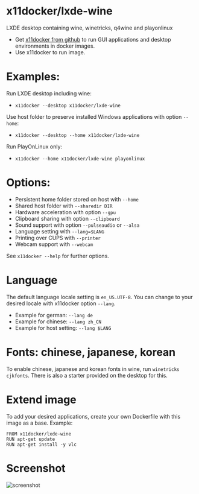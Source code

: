 # x11docker/lxde-wine

LXDE desktop containing wine, winetricks, q4wine and playonlinux

 - Get [x11docker from github](https://github.com/mviereck/x11docker) to run GUI applications and desktop environments in docker images.
 - Use x11docker to run image. 

# Examples:
Run LXDE desktop including wine:
  - `x11docker --desktop x11docker/lxde-wine`

Use host folder to preserve installed Windows applications with option `--home`: 
  - `x11docker --desktop --home x11docker/lxde-wine`

Run PlayOnLinux only:
  - `x11docker --home x11docker/lxde-wine playonlinux`

# Options:
 - Persistent home folder stored on host with   `--home`
 - Shared host folder with                      `--sharedir DIR`
 - Hardware acceleration with option            `--gpu`
 - Clipboard sharing with option                `--clipboard`
 - Sound support with option                    `--pulseaudio` or `--alsa`
 - Language setting with                        `--lang=$LANG`
 - Printing over CUPS with                      `--printer`
 - Webcam support with                          `--webcam`
 
See `x11docker --help` for further options.

# Language
The default language locale setting is `en_US.UTF-8`. You can change to your desired locale with x11docker option `--lang`. 

 - Example for german: `--lang de`
 - Example for chinese: `--lang zh_CN`
 - Example for host setting: `--lang $LANG`
 
# Fonts: chinese, japanese, korean
To enable chinese, japanese and korean fonts in wine, run `winetricks cjkfonts`. There is also a starter provided on the desktop  for this. 

# Extend image
To add your desired applications, create your own Dockerfile with this image as a base. Example:
```
FROM x11docker/lxde-wine
RUN apt-get update
RUN apt-get install -y vlc
```

# Screenshot

![screenshot](https://raw.githubusercontent.com/mviereck/x11docker/screenshots/screenshot-lxde-wine.png "lxde-wine desktop running in Xephyr window using x11docker")
